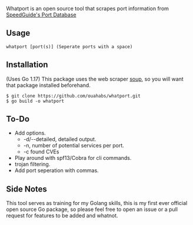 Whatport is an open source tool that scrapes port information from [SpeedGuide's Port Database](https://www.speedguide.net/ports.php)

## Usage
```
whatport [port(s)] (Seperate ports with a space)
```

## Installation
(Uses Go 1.17)
This package uses the web scraper [soup](https://github.com/anaskhan96/soup), so you will want that package installed beforehand.
```shell
$ git clone https://github.com/ouahabs/whatport.git
$ go build -o whatport
```

## To-Do
* Add options.
	* -d/--detailed, detailed output.
	* -n, number of potential services per port.
	* -c found CVEs
* Play around with spf13/Cobra for cli commands.
* trojan filtering.
* Add port seperation with commas.


## Side Notes
This tool serves as training for my Golang skills, this is my first ever official open source Go package, so please feel free to open an issue or a pull request for features to be added and whatnot.